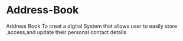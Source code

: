 # Address-Book
 Address Book  To creat a digital System that allows user to easily store ,access,and update their personal contact details
